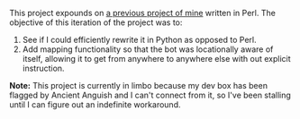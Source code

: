 This project expounds on [a previous project of mine](https://github.com/codemonkey2841/AA-CX-Bot) written in Perl.  The objective of this iteration of the project was to:

1. See if I could efficiently rewrite it in Python as opposed to Perl.
2. Add mapping functionality so that the bot was locationally aware of itself, allowing it to get from anywhere to anywhere else with out explicit instruction.


**Note:** This project is currently in limbo because my dev box has been flagged by Ancient Anguish and I can't connect from it, so I've been stalling until I can figure out an indefinite workaround.
